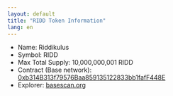 ```yaml
---
layout: default
title: "RIDD Token Information"
lang: en
---
```


- Name: Riddikulus
- Symbol: RIDD
- Max Total Supply: 10,000,000,001 RIDD
- Contract (Base network): <span class="eth-address">[0xb314B313f79576Baa859135122833bb1fafF448E](https://basescan.org/token/0xb314b313f79576baa859135122833bb1faff448e)</span>
- Explorer: [basescan.org](https://basescan.org/token/0xb314b313f79576baa859135122833bb1faff448e)
